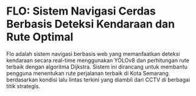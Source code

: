 # FLO: Sistem Navigasi Cerdas Berbasis Deteksi Kendaraan dan Rute Optimal

Flo adalah sistem navigasi berbasis web yang memanfaatkan deteksi kendaraan secara real-time menggunakan YOLOv8 dan perhitungan rute terbaik dengan algoritma Dijkstra. Sistem ini dirancang untuk membantu pengguna menentukan rute perjalanan terbaik di Kota Semarang berdasarkan kondisi lalu lintas terkini yang diambil dari CCTV di berbagai titik strategis.


